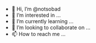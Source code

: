 - 👋 Hi, I’m @notsobad
- 👀 I’m interested in ...
- 🌱 I’m currently learning ...
- 💞️ I’m looking to collaborate on ...
- 📫 How to reach me ...

<!---
notsobad/notsobad is a ✨ special ✨ repository because its `README.md` (this file) appears on your GitHub profile.
You can click the Preview link to take a look at your changes.
--->
